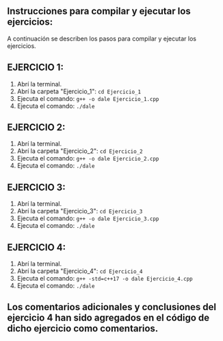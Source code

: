 ## Instrucciones para compilar y ejecutar los ejercicios:

A continuación se describen los pasos para compilar y ejecutar los ejercicios.

## EJERCICIO 1:

1. Abrí la terminal.
2. Abrí la carpeta "Ejercicio_1": ``` cd Ejercicio_1 ```
3. Ejecuta el comando: ``` g++ -o dale Ejercicio_1.cpp ```
4. Ejecuta el comando: ``` ./dale ```

## EJERCICIO 2:

1. Abrí la terminal.
2. Abrí la carpeta "Ejercicio_2": ``` cd Ejercicio_2 ```
3. Ejecuta el comando: ``` g++ -o dale Ejercicio_2.cpp ```
4. Ejecuta el comando: ``` ./dale ```

## EJERCICIO 3:

1. Abrí la terminal.
2. Abrí la carpeta "Ejercicio_3": ``` cd Ejercicio_3 ```
3. Ejecuta el comando: ``` g++ -o dale Ejercicio_3.cpp ```
4. Ejecuta el comando: ``` ./dale ```

## EJERCICIO 4:

1. Abrí la terminal.
2. Abrí la carpeta "Ejercicio_4": ``` cd Ejercicio_4 ```
3. Ejecuta el comando: ``` g++ -std=c++17 -o dale Ejercicio_4.cpp ```
4. Ejecuta el comando: ``` ./dale ```

## Los comentarios adicionales y conclusiones del ejercicio 4 han sido agregados en el código de dicho ejercicio como comentarios.
